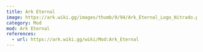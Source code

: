 ```yaml
---
title: Ark Eternal
image: https://ark.wiki.gg/images/thumb/9/94/Ark_Eternal_Logo_Nitrado.png/340px-Ark_Eternal_Logo_Nitrado.png
category: Mod
mod: Ark Eternal
references:
  - url: https://ark.wiki.gg/wiki/Mod:Ark_Eternal
---
```

